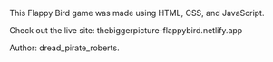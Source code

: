 This Flappy Bird game was made using HTML, CSS, and JavaScript.

Check out the live site: thebiggerpicture-flappybird.netlify.app

Author: dread_pirate_roberts.
